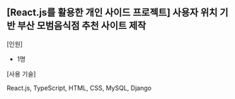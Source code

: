 ## [React.js를 활용한 개인 사이드 프로젝트] 사용자 위치 기반 부산 모범음식점 추천 사이트 제작

[인원]

- 1명

[사용 기술]

React.js, TypeScript, HTML, CSS, MySQL, Django
